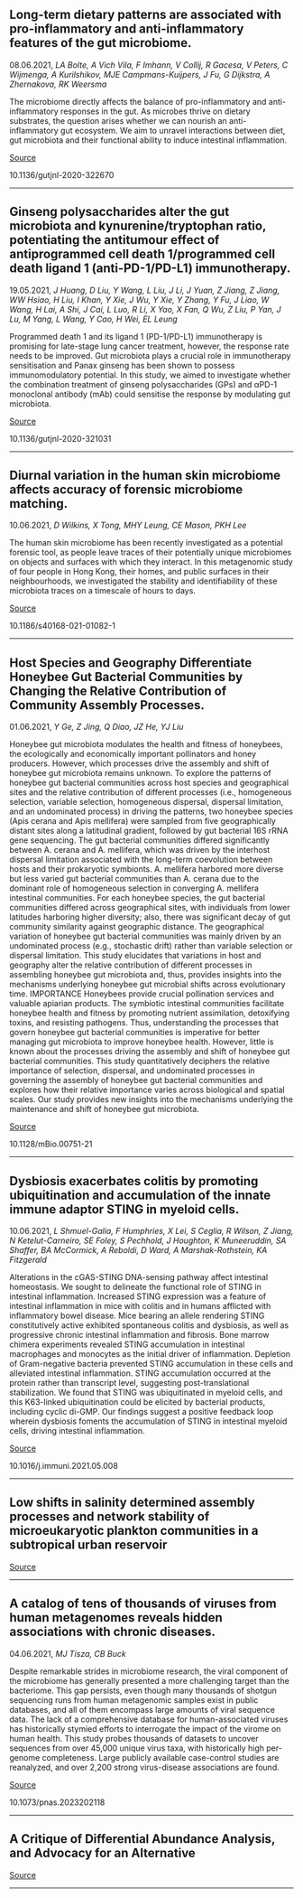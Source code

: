 ## Long-term dietary patterns are associated with pro-inflammatory and anti-inflammatory features of the gut microbiome.
 08.06.2021, _LA Bolte, A Vich Vila, F Imhann, V Collij, R Gacesa, V Peters, C Wijmenga, A Kurilshikov, MJE Campmans-Kuijpers, J Fu, G Dijkstra, A Zhernakova, RK Weersma_


The microbiome directly affects the balance of pro-inflammatory and anti-inflammatory responses in the gut. As microbes thrive on dietary substrates, the question arises whether we can nourish an anti-inflammatory gut ecosystem. We aim to unravel interactions between diet, gut microbiota and their functional ability to induce intestinal inflammation.

[Source](https://gut.bmj.com/content/70/7/1287)

10.1136/gutjnl-2020-322670

---

## Ginseng polysaccharides alter the gut microbiota and kynurenine/tryptophan ratio, potentiating the antitumour effect of antiprogrammed cell death 1/programmed cell death ligand 1 (anti-PD-1/PD-L1) immunotherapy.
 19.05.2021, _J Huang, D Liu, Y Wang, L Liu, J Li, J Yuan, Z Jiang, Z Jiang, WW Hsiao, H Liu, I Khan, Y Xie, J Wu, Y Xie, Y Zhang, Y Fu, J Liao, W Wang, H Lai, A Shi, J Cai, L Luo, R Li, X Yao, X Fan, Q Wu, Z Liu, P Yan, J Lu, M Yang, L Wang, Y Cao, H Wei, EL Leung_


Programmed death 1 and its ligand 1 (PD-1/PD-L1) immunotherapy is promising for late-stage lung cancer treatment, however, the response rate needs to be improved. Gut microbiota plays a crucial role in immunotherapy sensitisation and Panax ginseng has been shown to possess immunomodulatory potential. In this study, we aimed to investigate whether the combination treatment of ginseng polysaccharides (GPs) and αPD-1 monoclonal antibody (mAb) could sensitise the response by modulating gut microbiota.

[Source](https://gut.bmj.com/content/early/2021/05/18/gutjnl-2020-321031)

10.1136/gutjnl-2020-321031

---

## Diurnal variation in the human skin microbiome affects accuracy of forensic microbiome matching.
 10.06.2021, _D Wilkins, X Tong, MHY Leung, CE Mason, PKH Lee_


The human skin microbiome has been recently investigated as a potential forensic tool, as people leave traces of their potentially unique microbiomes on objects and surfaces with which they interact. In this metagenomic study of four people in Hong Kong, their homes, and public surfaces in their neighbourhoods, we investigated the stability and identifiability of these microbiota traces on a timescale of hours to days.

[Source](https://microbiomejournal.biomedcentral.com/articles/10.1186/s40168-021-01082-1)

10.1186/s40168-021-01082-1

---

## Host Species and Geography Differentiate Honeybee Gut Bacterial Communities by Changing the Relative Contribution of Community Assembly Processes.
 01.06.2021, _Y Ge, Z Jing, Q Diao, JZ He, YJ Liu_


Honeybee gut microbiota modulates the health and fitness of honeybees, the ecologically and economically important pollinators and honey producers. However, which processes drive the assembly and shift of honeybee gut microbiota remains unknown. To explore the patterns of honeybee gut bacterial communities across host species and geographical sites and the relative contribution of different processes (i.e., homogeneous selection, variable selection, homogeneous dispersal, dispersal limitation, and an undominated process) in driving the patterns, two honeybee species (Apis cerana and Apis mellifera) were sampled from five geographically distant sites along a latitudinal gradient, followed by gut bacterial 16S rRNA gene sequencing. The gut bacterial communities differed significantly between A. cerana and A. mellifera, which was driven by the interhost dispersal limitation associated with the long-term coevolution between hosts and their prokaryotic symbionts. A. mellifera harbored more diverse but less varied gut bacterial communities than A. cerana due to the dominant role of homogeneous selection in converging A. mellifera intestinal communities. For each honeybee species, the gut bacterial communities differed across geographical sites, with individuals from lower latitudes harboring higher diversity; also, there was significant decay of gut community similarity against geographic distance. The geographical variation of honeybee gut bacterial communities was mainly driven by an undominated process (e.g., stochastic drift) rather than variable selection or dispersal limitation. This study elucidates that variations in host and geography alter the relative contribution of different processes in assembling honeybee gut microbiota and, thus, provides insights into the mechanisms underlying honeybee gut microbial shifts across evolutionary time. IMPORTANCE Honeybees provide crucial pollination services and valuable apiarian products. The symbiotic intestinal communities facilitate honeybee health and fitness by promoting nutrient assimilation, detoxifying toxins, and resisting pathogens. Thus, understanding the processes that govern honeybee gut bacterial communities is imperative for better managing gut microbiota to improve honeybee health. However, little is known about the processes driving the assembly and shift of honeybee gut bacterial communities. This study quantitatively deciphers the relative importance of selection, dispersal, and undominated processes in governing the assembly of honeybee gut bacterial communities and explores how their relative importance varies across biological and spatial scales. Our study provides new insights into the mechanisms underlying the maintenance and shift of honeybee gut microbiota.

[Source](https://journals.asm.org/doi/10.1128/mBio.00751-21)

10.1128/mBio.00751-21

---

## Dysbiosis exacerbates colitis by promoting ubiquitination and accumulation of the innate immune adaptor STING in myeloid cells.
 10.06.2021, _L Shmuel-Galia, F Humphries, X Lei, S Ceglia, R Wilson, Z Jiang, N Ketelut-Carneiro, SE Foley, S Pechhold, J Houghton, K Muneeruddin, SA Shaffer, BA McCormick, A Reboldi, D Ward, A Marshak-Rothstein, KA Fitzgerald_


Alterations in the cGAS-STING DNA-sensing pathway affect intestinal homeostasis. We sought to delineate the functional role of STING in intestinal inflammation. Increased STING expression was a feature of intestinal inflammation in mice with colitis and in humans afflicted with inflammatory bowel disease. Mice bearing an allele rendering STING constitutively active exhibited spontaneous colitis and dysbiosis, as well as progressive chronic intestinal inflammation and fibrosis. Bone marrow chimera experiments revealed STING accumulation in intestinal macrophages and monocytes as the initial driver of inflammation. Depletion of Gram-negative bacteria prevented STING accumulation in these cells and alleviated intestinal inflammation. STING accumulation occurred at the protein rather than transcript level, suggesting post-translational stabilization. We found that STING was ubiquitinated in myeloid cells, and this K63-linked ubiquitination could be elicited by bacterial products, including cyclic di-GMP. Our findings suggest a positive feedback loop wherein dysbiosis foments the accumulation of STING in intestinal myeloid cells, driving intestinal inflammation.

[Source](https://www.cell.com/immunity/fulltext/S1074-7613(21)00214-4)

10.1016/j.immuni.2021.05.008

---

## Low shifts in salinity determined assembly processes and network stability of microeukaryotic plankton communities in a subtropical urban reservoir

[Source](https://microbiomejournal.biomedcentral.com/articles/10.1186/s40168-021-01079-w)

---

## A catalog of tens of thousands of viruses from human metagenomes reveals hidden associations with chronic diseases.
 04.06.2021, _MJ Tisza, CB Buck_


Despite remarkable strides in microbiome research, the viral component of the microbiome has generally presented a more challenging target than the bacteriome. This gap persists, even though many thousands of shotgun sequencing runs from human metagenomic samples exist in public databases, and all of them encompass large amounts of viral sequence data. The lack of a comprehensive database for human-associated viruses has historically stymied efforts to interrogate the impact of the virome on human health. This study probes thousands of datasets to uncover sequences from over 45,000 unique virus taxa, with historically high per-genome completeness. Large publicly available case-control studies are reanalyzed, and over 2,200 strong virus-disease associations are found.

[Source](https://pubmed.ncbi.nlm.nih.gov/34083435/)

10.1073/pnas.2023202118

---

## A Critique of Differential Abundance Analysis, and Advocacy for an Alternative

[Source](https://arxiv.org/abs/2104.07266)

---

